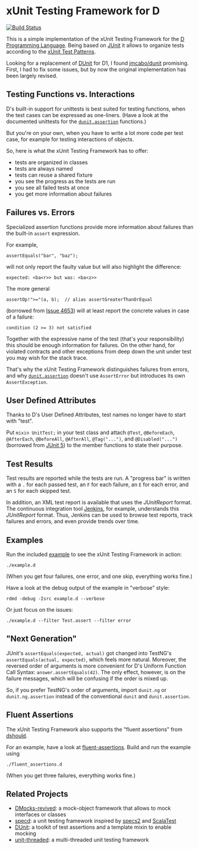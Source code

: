 # xUnit Testing Framework for D

[![Build Status](https://travis-ci.org/linkrope/dunit.svg?branch=master)](https://travis-ci.org/linkrope/dunit)

This is a simple implementation of the xUnit Testing Framework
for the [D Programming Language].
Being based on [JUnit] it allows to organize tests
according to the [xUnit Test Patterns].

Looking for a replacement of [DUnit] for D1, I found [jmcabo/dunit] promising.
First, I had to fix some issues, but by now the original implementation
has been largely revised.

## Testing Functions vs. Interactions

D's built-in support for unittests is best suited for testing functions,
when the test cases can be expressed as one-liners.
(Have a look at the documented unittests for the [`dunit.assertion`] functions.)

But you're on your own, when you have to write a lot more code per test case,
for example for testing interactions of objects.

So, here is what the xUnit Testing Framework has to offer:

- tests are organized in classes
- tests are always named
- tests can reuse a shared fixture
- you see the progress as the tests are run
- you see all failed tests at once
- you get more information about failures

## Failures vs. Errors

Specialized assertion functions provide more information about failures than
the built-in `assert` expression.

For example,

    assertEquals("bar", "baz");

will not only report the faulty value but will also highlight the difference:

    expected: <ba<r>> but was: <ba<z>>

The more general

    assertOp!">="(a, b);  // alias assertGreaterThanOrEqual

(borrowed from [Issue 4653])
will at least report the concrete values in case of a failure:

    condition (2 >= 3) not satisfied

Together with the expressive name of the test (that's your responsibility)
this should be enough information for failures. On the other hand, for
violated contracts and other exceptions from deep down the unit under test
you may wish for the stack trace.

That's why the xUnit Testing Framework distinguishes failures from errors,
and why [`dunit.assertion`] doesn't use `AssertError`
but introduces its own `AssertException`.

## User Defined Attributes

Thanks to D's User Defined Attributes, test names no longer have to start with
"test".

Put `mixin UnitTest;` in your test class and attach `@Test`,
`@BeforeEach`, `@AfterEach`, `@BeforeAll`, `@AfterAll`, `@Tag("...")`,
and `@Disabled("...")`
(borrowed from [JUnit 5]) to the member functions to state their purpose.

## Test Results

Test results are reported while the tests are run. A "progress bar" is written
with a `.` for each passed test, an `F` for each failure, an `E` for each error,
and an `S` for each skipped test.

In addition, an XML test report is available that uses the _JUnitReport_ format.
The continuous integration tool [Jenkins], for example,
understands this _JUnitReport_ format. Thus, Jenkins can be used to browse
test reports, track failures and errors, and even provide trends over time.

## Examples

Run the included [example] to see the xUnit Testing Framework in action:

    ./example.d

(When you get four failures, one error, and one skip, everything works fine.)

Have a look at the debug output of the example in "verbose" style:

    rdmd -debug -Isrc example.d --verbose

Or just focus on the issues:

    ./example.d --filter Test.assert --filter error

## "Next Generation"

JUnit's `assertEquals(expected, actual)` got changed into
TestNG's `assertEquals(actual, expected)`, which feels more natural.
Moreover, the reversed order of arguments is more convenient for
D's Uniform Function Call Syntax: `answer.assertEquals(42)`.
The only effect, however, is on the failure messages,
which will be confusing if the order is mixed up.

So, if you prefer TestNG's order of arguments,
import `dunit.ng` or `dunit.ng.assertion`
instead of the conventional `dunit` and `dunit.assertion`.

## Fluent Assertions

The xUnit Testing Framework also supports the "fluent assertions" from [dshould].

For an example, have a look at [fluent-assertions].
Build and run the example using

    ./fluent_assertions.d

(When you get three failures, everything works fine.)

## Related Projects

- [DMocks-revived]:
  a mock-object framework that allows to mock interfaces or classes
- [specd]:
  a unit testing framework inspired by [specs2] and [ScalaTest]
- [DUnit]:
  a toolkit of test assertions and a template mixin to enable mocking
- [unit-threaded]:
  a multi-threaded unit testing framework

[d programming language]: http://dlang.org
[dunit]: http://www.dsource.org/projects/dmocks/wiki/DUnit
[issue 4653]: http://d.puremagic.com/issues/show_bug.cgi?id=4653
[jenkins]: http://jenkins-ci.org
[junit]: http://junit.org
[junit 5]: http://junit.org/junit5/docs/current/user-guide/
[scalatest]: http://www.scalatest.org
[specs2]: http://etorreborre.github.io/specs2/
[xunit test patterns]: http://xunitpatterns.com

[dmocks-revived]: https://github.com/QAston/DMocks-revived
[dshould]: https://github.com/funkwerk/dshould
[jmcabo/dunit]: https://github.com/jmcabo/dunit
[dunit]: https://github.com/kalekold/dunit
[specd]: https://github.com/jostly/specd
[unit-threaded]: https://github.com/atilaneves/unit-threaded

[`dunit.assertion`]: src/dunit/assertion.d
[example]: example.d
[fluent-assertions]: fluent_assertions.d
